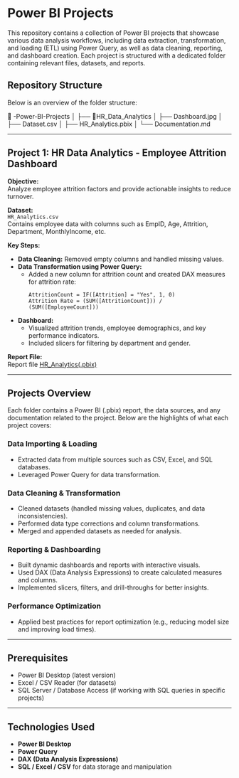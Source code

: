 # Power BI Projects  
This repository contains a collection of Power BI projects that showcase various data analysis workflows, including data extraction, transformation, and loading (ETL) using Power Query, as well as data cleaning, reporting, and dashboard creation. Each project is structured with a dedicated folder containing relevant files, datasets, and reports.

## Repository Structure  
Below is an overview of the folder structure:  

📂 -Power-BI-Projects
│
├── 📁HR_Data_Analytics
│ ├── Dashboard.jpg
│ ├── Dataset.csv
│ ├── HR_Analytics.pbix
│ └── Documentation.md

---

## Project 1: HR Data Analytics - Employee Attrition Dashboard  

**Objective:**  
Analyze employee attrition factors and provide actionable insights to reduce turnover.

**Dataset:**  
`HR_Analytics.csv`  
Contains employee data with columns such as EmpID, Age, Attrition, Department, MonthlyIncome, etc.

**Key Steps:**  

- **Data Cleaning:** Removed empty columns and handled missing values.  
- **Data Transformation using Power Query:**  
  - Added a new column for attrition count and created DAX measures for attrition rate:  
    ```DAX
    AttritionCount = IF([Attrition] = "Yes", 1, 0)  
    Attrition Rate = (SUM([AttritionCount])) / (SUM([EmployeeCount]))
    ```
- **Dashboard:**  
  - Visualized attrition trends, employee demographics, and key performance indicators.  
  - Included slicers for filtering by department and gender.  

**Report File:**  
Report file [HR_Analytics(.pbix)](https://github.com/Ak-AlphaData/Power-BI-Projects/tree/main/HR-Analytics)  

---

## Projects Overview  
Each folder contains a Power BI (.pbix) report, the data sources, and any documentation related to the project. Below are the highlights of what each project covers:  

### Data Importing & Loading  
- Extracted data from multiple sources such as CSV, Excel, and SQL databases.  
- Leveraged Power Query for data transformation.  

### Data Cleaning & Transformation  
- Cleaned datasets (handled missing values, duplicates, and data inconsistencies).  
- Performed data type corrections and column transformations.  
- Merged and appended datasets as needed for analysis.  

### Reporting & Dashboarding  
- Built dynamic dashboards and reports with interactive visuals.  
- Used DAX (Data Analysis Expressions) to create calculated measures and columns.  
- Implemented slicers, filters, and drill-throughs for better insights.  

### Performance Optimization  
- Applied best practices for report optimization (e.g., reducing model size and improving load times).  

---

## Prerequisites  
- Power BI Desktop (latest version)  
- Excel / CSV Reader (for datasets)  
- SQL Server / Database Access (if working with SQL queries in specific projects)  

---

## Technologies Used  
- **Power BI Desktop**  
- **Power Query**  
- **DAX (Data Analysis Expressions)**  
- **SQL / Excel / CSV** for data storage and manipulation  

